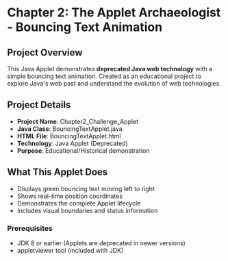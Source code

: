  # Chapter 2: The Applet Archaeologist - Bouncing Text Animation

##  Project Overview
This Java Applet demonstrates **deprecated Java web technology** with a simple bouncing text animation. Created as an educational project to explore Java's web past and understand the evolution of web technologies.

##  Project Details
- **Project Name**: Chapter2_Challenge_Applet
- **Java Class**: BouncingTextApplet.java
- **HTML File**: BouncingTextApplet.html
- **Technology**: Java Applet (Deprecated)
- **Purpose**: Educational/Historical demonstration

##  What This Applet Does
- Displays green bouncing text moving left to right
- Shows real-time position coordinates
- Demonstrates the complete Applet lifecycle
- Includes visual boundaries and status information


### Prerequisites
- JDK 8 or earlier (Applets are deprecated in newer versions)
- appletviewer tool (included with JDK)

 
